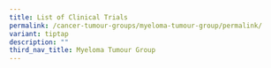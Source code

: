 ```yaml
---
title: List of Clinical Trials
permalink: /cancer-tumour-groups/myeloma-tumour-group/permalink/
variant: tiptap
description: ""
third_nav_title: Myeloma Tumour Group
---
```


